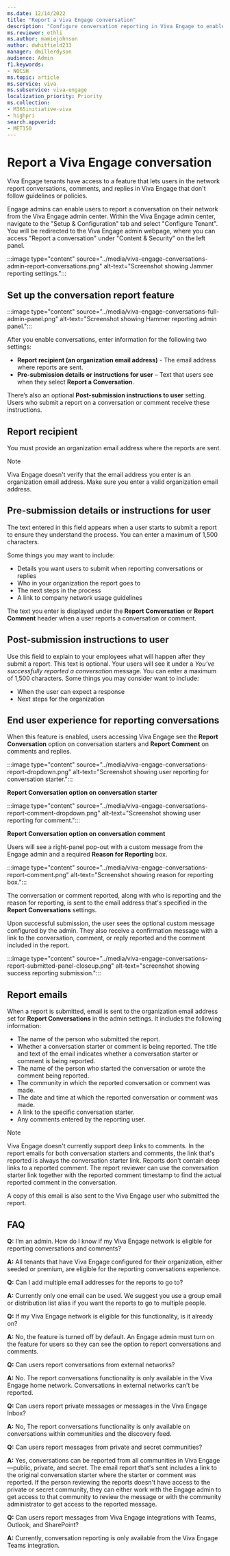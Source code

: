 ```yaml
---
ms.date: 12/14/2022
title: "Report a Viva Engage conversation"
description: "Configure conversation reporting in Viva Engage to enable people to report conversation starter posts and comments that don't follow guidelines or policies."
ms.reviewer: ethli
ms.author: mamiejohnson
author: dwhitfield233
manager: dmillerdyson
audience: Admin
f1.keywords:
- NOCSH
ms.topic: article
ms.service: viva
ms.subservice: viva-engage
localization_priority: Priority
ms.collection:  
- M365initiative-viva
- highpri
search.appverid:
- MET150
---
```


# Report a Viva Engage conversation

Viva Engage tenants have access to a feature that lets users in the network report conversations, comments, and replies in Viva Engage that don't follow guidelines or policies.

Engage admins can enable users to report a conversation on their network from the Viva Engage admin center. Within the Viva Engage admin center, navigate to the "Setup & Configuration" tab and select "Configure Tenant". You will be redirected to the Viva Engage admin webpage, where you can access "Report a conversation" under "Content & Security" on the left panel.

:::image type="content" source="../media/viva-engage-conversations-admin-report-conversations.png" alt-text="Screenshot showing Jammer reporting settings.":::

## Set up the conversation report feature

:::image type="content" source="../media/viva-engage-conversations-full-admin-panel.png" alt-text="Screenshot showing Hammer reporting admin panel.":::

After you enable conversations, enter information for the following two settings:

- **Report recipient (an organization email address)** - The email address where reports are sent.
- **Pre-submission details or instructions for user** – Text that users see when they select **Report a Conversation**.

There’s also an optional **Post-submission instructions to user** setting. Users who submit a report on a conversation or comment receive these instructions.

## Report recipient

You must provide an organization email address where the reports are sent.

> [!NOTE]
> Viva Engage doesn't verify that the email address you enter is an organization email address. Make sure you enter a valid organization email address.

## Pre-submission details or instructions for user

The text entered in this field appears when a user starts to submit a report to ensure they understand the process. You can enter a maximum of 1,500 characters.

Some things you may want to include:

- Details you want users to submit when reporting conversations or replies
- Who in your organization the report goes to
- The next steps in the process
- A link to company network usage guidelines

The text you enter is displayed under the **Report Conversation** or **Report Comment** header when a user reports a conversation or comment. 
## Post-submission instructions to user

Use this field to explain to your employees what will happen after they submit a report. This text is optional. Your users will see it under a *You’ve successfully reported a conversation* message. You can enter a maximum of 1,500 characters. Some things you may consider want to include:

- When the user can expect a response
- Next steps for the organization 

## End user experience for reporting conversations

When this feature is enabled, users accessing Viva Engage see the **Report Conversation** option on conversation starters and **Report Comment** on comments and replies.

:::image type="content" source="../media/viva-engage-conversations-report-dropdown.png" alt-text="Screenshot showing user reporting for conversation starter.":::

**Report Conversation option on conversation starter**

:::image type="content" source="../media/viva-engage-conversations-report-comment-dropdown.png" alt-text="Screenshot showing user reporting for comment.":::

**Report Conversation option on conversation comment**

Users will see a right-panel pop-out with a custom message from the Engage admin and a required **Reason for Reporting** box.

:::image type="content" source="../media/viva-engage-conversations-report-comment.png" alt-text="Screenshot showing reason for reporting box.":::

The conversation or comment reported, along with who is reporting and the reason for reporting, is sent to the email address that's specified in the **Report Conversations** settings.

Upon successful submission, the user sees the optional custom message configured by the admin. They also receive a confirmation message with a link to the conversation, comment, or reply reported and the comment included in the report.

:::image type="content" source="../media/viva-engage-conversations-report-submitted-panel-closeup.png" alt-text="screenshot showing success reporting submission.":::

## Report emails

When a report is submitted, email is sent to the organization email address set for **Report Conversations** in the admin settings. It includes the following information:

- The name of the person who submitted the report.
- Whether a conversation starter or comment is being reported. The title and text of the email indicates whether a conversation starter or comment is being reported.
- The name of the person who started the conversation or wrote the comment being reported.
- The community in which the reported conversation or comment was made.
- The date and time at which the reported conversation or comment was made.
- A link to the specific conversation starter.
- Any comments entered by the reporting user.

> [!NOTE]
> Viva Engage doesn't currently support deep links to comments. In the report emails for both conversation starters and comments, the link that's reported is always the conversation starter link. Reports don't contain deep links to a reported comment. The report reviewer can use the conversation starter link together with the reported comment timestamp to find the actual reported comment in the conversation.

A copy of this email is also sent to the Viva Engage user who submitted the report.

## FAQ

**Q:** I’m an admin. How do I know if my Viva Engage network is eligible for reporting conversations and comments?

**A:** All tenants that have Viva Engage configured for their organization, either seeded or premium, are eligible for the reporting conversations experience.

**Q:** Can I add multiple email addresses for the reports to go to?

**A:** Currently only one email can be used. We suggest you use a group email or distribution list alias if you want the reports to go to multiple people.

**Q:** If my Viva Engage network is eligible for this functionality, is it already on?

**A:** No, the feature is turned off by default. An Engage admin must turn on the feature for users so they can see the option to report conversations and comments.

**Q:** Can users report conversations from external networks?

**A:** No. The report conversations functionality is only available in the Viva Engage home network. Conversations in external networks can't be reported.

**Q:** Can users report private messages or messages in the Viva Engage Inbox?

**A:** No, The report conversations functionality is only available on conversations within communities and the discovery feed.

**Q:** Can users report messages from private and secret communities?

**A:** Yes, conversations can be reported from all communities in Viva Engage—public, private, and secret. The email report that's sent includes a link to the original conversation starter where the starter or comment was reported. If the person reviewing the reports doesn't have access to the private or secret community, they can either work with the Engage admin to get access to that community to review the message or with the community administrator to get access to the reported message.

**Q:** Can users report messages from Viva Engage integrations with Teams, Outlook, and SharePoint?

**A:** Currently, conversation reporting is only available from the Viva Engage Teams integration.
